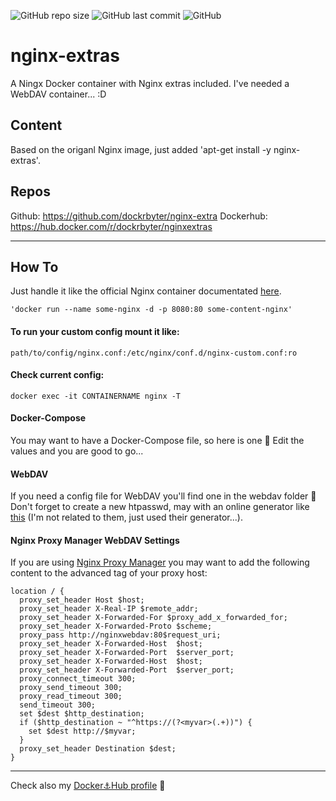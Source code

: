 ![GitHub repo size](https://img.shields.io/github/repo-size/dockrbyter/nginx-extras?logo=github)
![GitHub last commit](https://img.shields.io/github/last-commit/dockrbyter/nginx-extras?logo=github)
![GitHub](https://img.shields.io/github/license/dockrbyter/nginx-extras)

# nginx-extras
A Ningx Docker container with Nginx extras included. I've needed a WebDAV container... :D

## Content
Based on the origanl Nginx image, just added 'apt-get install -y nginx-extras'. 

## Repos
Github: https://github.com/dockrbyter/nginx-extra
Dockerhub: https://hub.docker.com/r/dockrbyter/nginxextras

---------------------------------------------------------------------------------------------

## How To
Just handle it like the official Nginx container documentated [here](https://hub.docker.com/_/nginx).
```
'docker run --name some-nginx -d -p 8080:80 some-content-nginx'
```

#### To run your custom config mount it like: 
```
path/to/config/nginx.conf:/etc/nginx/conf.d/nginx-custom.conf:ro
```

#### Check current config:
```
docker exec -it CONTAINERNAME nginx -T
```

#### Docker-Compose
You may want to have a Docker-Compose file, so here is one 🎉
Edit the values and you are good to go...

#### WebDAV
If you need a config file for WebDAV you'll find one in the webdav folder 🤠 Don't forget to create a new htpasswd, may with an online generator like [this](https://hostingcanada.org/htpasswd-generator/) (I'm not related to them, just used their generator...).

#### Nginx Proxy Manager WebDAV Settings
If you are using [Nginx Proxy Manager](https://nginxproxymanager.com/) you may want to add the following content to the advanced tag of your proxy host:

```
location / {
  proxy_set_header Host $host;
  proxy_set_header X-Real-IP $remote_addr;
  proxy_set_header X-Forwarded-For $proxy_add_x_forwarded_for;
  proxy_set_header X-Forwarded-Proto $scheme;
  proxy_pass http://nginxwebdav:80$request_uri;
  proxy_set_header X-Forwarded-Host  $host;
  proxy_set_header X-Forwarded-Port  $server_port;
  proxy_set_header X-Forwarded-Host  $host;
  proxy_set_header X-Forwarded-Port  $server_port;
  proxy_connect_timeout 300;
  proxy_send_timeout 300;
  proxy_read_timeout 300;
  send_timeout 300;
  set $dest $http_destination;
  if ($http_destination ~ "^https://(?<myvar>(.+))") {
    set $dest http://$myvar;
  }
  proxy_set_header Destination $dest;
}
```
---------------------------------------------------------------------------------------------
Check also my [Docker⚓Hub profile](https://hub.docker.com/u/dockrbyter) 👋
